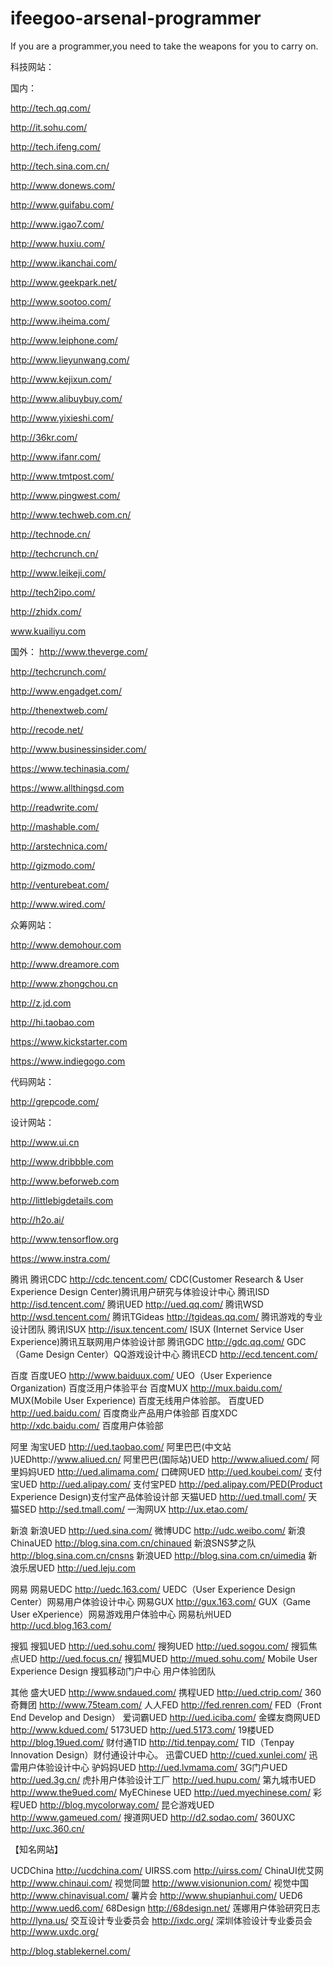 # ifeegoo-arsenal-programmer
If you are a programmer,you need to take the weapons for you to carry on.


科技网站：

国内：

http://tech.qq.com/

http://it.sohu.com/

http://tech.ifeng.com/

http://tech.sina.com.cn/

http://www.donews.com/

http://www.guifabu.com/

http://www.igao7.com/

http://www.huxiu.com/

http://www.ikanchai.com/

http://www.geekpark.net/

http://www.sootoo.com/

http://www.iheima.com/

http://www.leiphone.com/

http://www.lieyunwang.com/

http://www.kejixun.com/

http://www.alibuybuy.com/

http://www.yixieshi.com/

http://36kr.com/

http://www.ifanr.com/

http://www.tmtpost.com/

http://www.pingwest.com/

http://www.techweb.com.cn/

http://technode.cn/

http://techcrunch.cn/

http://www.leikeji.com/

http://tech2ipo.com/

http://zhidx.com/

www.kuailiyu.com

国外：
http://www.theverge.com/

http://techcrunch.com/

http://www.engadget.com/

http://thenextweb.com/

http://recode.net/

http://www.businessinsider.com/

https://www.techinasia.com/

https://www.allthingsd.com

http://readwrite.com/

http://mashable.com/

http://arstechnica.com/

http://gizmodo.com/

http://venturebeat.com/

http://www.wired.com/

众筹网站：

http://www.demohour.com

http://www.dreamore.com

http://www.zhongchou.cn

http://z.jd.com

http://hi.taobao.com

https://www.kickstarter.com

https://www.indiegogo.com

代码网站：

http://grepcode.com/

设计网站：

http://www.ui.cn

http://www.dribbble.com

http://www.beforweb.com

http://littlebigdetails.com


http://h2o.ai/

http://www.tensorflow.org


https://www.instra.com/




腾讯 
腾讯CDC http://cdc.tencent.com/ CDC(Customer Research & User Experience Design Center)腾讯用户研究与体验设计中心
腾讯ISD http://isd.tencent.com/
腾讯UED http://ued.qq.com/
腾讯WSD http://wsd.tencent.com/
腾讯TGideas http://tgideas.qq.com/ 腾讯游戏的专业设计团队
腾讯ISUX http://isux.tencent.com/ ISUX (Internet Service User Experience)腾讯互联网用户体验设计部
腾讯GDC http://gdc.qq.com/ GDC（Game Design Center）QQ游戏设计中心
腾讯ECD http://ecd.tencent.com/

百度 
百度UEO http://www.baiduux.com/ UEO（User Experience Organization) 百度泛用户体验平台
百度MUX http://mux.baidu.com/ MUX(Mobile User Experience) 百度无线用户体验部。
百度UED http://ued.baidu.com/ 百度商业产品用户体验部
百度XDC http://xdc.baidu.com/ 百度用户体验部

阿里 
淘宝UED http://ued.taobao.com/
阿里巴巴(中文站 )UEDhttp://www.aliued.cn/
阿里巴巴(国际站)UED http://www.aliued.com/
阿里妈妈UED http://ued.alimama.com/
口碑网UED http://ued.koubei.com/
支付宝UED http://ued.alipay.com/
支付宝PED http://ped.alipay.com/PED(Product Experience Design)支付宝产品体验设计部
天猫UED http://ued.tmall.com/
天猫SED http://sed.tmall.com/
一淘网UX http://ux.etao.com/


新浪 
新浪UED http://ued.sina.com/
微博UDC http://udc.weibo.com/
新浪ChinaUED http://blog.sina.com.cn/chinaued
新浪SNS梦之队 http://blog.sina.com.cn/cnsns
新浪UED http://blog.sina.com.cn/uimedia
新浪乐居UED http://ued.leju.com

网易 
网易UEDC http://uedc.163.com/ UEDC（User Experience Design Center）网易用户体验设计中心
网易GUX http://gux.163.com/ GUX（Game User eXperience）网易游戏用户体验中心
网易杭州UED  http://ucd.blog.163.com/

搜狐 
搜狐UED http://ued.sohu.com/
搜狗UED  http://ued.sogou.com/
搜狐焦点UED http://ued.focus.cn/
搜狐MUED http://mued.sohu.com/ Mobile User Experience Design 搜狐移动门户中心 用户体验团队


其他 
盛大UED http://www.sndaued.com/
携程UED http://ued.ctrip.com/
360奇舞团 http://www.75team.com/
人人FED http://fed.renren.com/ FED（Front End Develop and Design）
爱词霸UED http://ued.iciba.com/
金蝶友商网UED http://www.kdued.com/
5173UED http://ued.5173.com/
19楼UED http://blog.19ued.com/
财付通TID http://tid.tenpay.com/ TID（Tenpay Innovation Design）财付通设计中心。
迅雷CUED http://cued.xunlei.com/ 迅雷用户体验设计中心
驴妈妈UED http://ued.lvmama.com/
3G门户UED http://ued.3g.cn/
虎扑用户体验设计工厂 http://ued.hupu.com/
第九城市UED http://www.the9ued.com/
MyEChinese UED http://ued.myechinese.com/
彩程UED http://blog.mycolorway.com/
昆仑游戏UED http://www.gameued.com/
搜道网UED http://d2.sodao.com/
360UXC http://uxc.360.cn/

【知名网站】 

UCDChina http://ucdchina.com/
UIRSS.com http://uirss.com/
ChinaUI优艾网 http://www.chinaui.com/
视觉同盟  http://www.visionunion.com/
视觉中国 http://www.chinavisual.com/
薯片会 http://www.shupianhui.com/
UED6 http://www.ued6.com/
68Design http://68design.net/
莲娜用户体验研究日志 http://lyna.us/
交互设计专业委员会 http://ixdc.org/
深圳体验设计专业委员会 http://www.uxdc.org/


http://blog.stablekernel.com/

